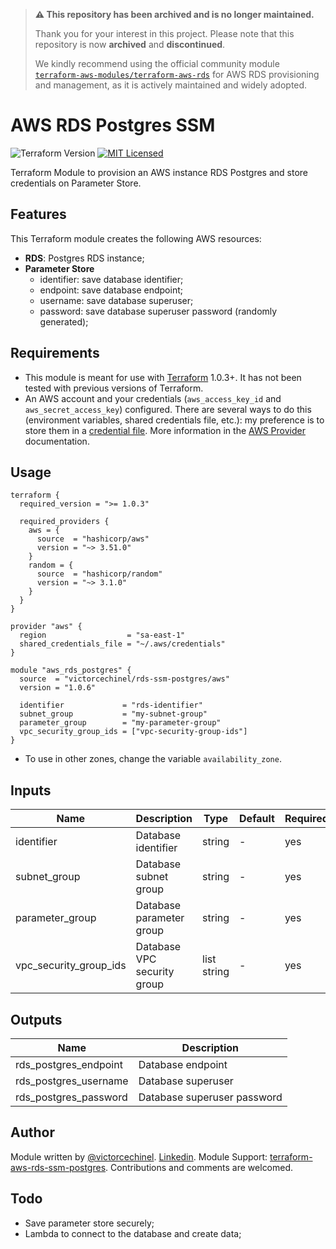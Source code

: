 > **⚠️ This repository has been archived and is no longer maintained.**
>
> Thank you for your interest in this project. Please note that this repository is now **archived** and **discontinued**.
>
> We kindly recommend using the official community module [`terraform-aws-modules/terraform-aws-rds`](https://github.com/terraform-aws-modules/terraform-aws-rds) for AWS RDS provisioning and management, as it is actively maintained and widely adopted.

# AWS RDS Postgres SSM

![Terraform Version](https://img.shields.io/badge/tf-%3E%3D1.0.3-blue.svg) [![MIT Licensed](https://img.shields.io/badge/license-MIT-green.svg)](https://tldrlegal.com/license/mit-license)

Terraform Module to provision an AWS instance RDS Postgres and store credentials on Parameter Store.

## Features

This Terraform module creates the following AWS resources:

* **RDS**: Postgres RDS instance;
* **Parameter Store**
  * identifier: save database identifier;
  * endpoint: save database endpoint;
  * username: save database superuser;
  * password: save database superuser password (randomly generated);

## Requirements

* This module is meant for use with [Terraform](https://www.terraform.io/downloads.html) 1.0.3+. It has not been tested with previous versions of Terraform.
* An AWS account and your credentials (`aws_access_key_id` and `aws_secret_access_key`) configured. There are several ways to do this (environment variables, shared credentials file, etc.): my preference is to store them in a [credential file](https://docs.aws.amazon.com/cli/latest/userguide/cli-configure-files.html). More information in the [AWS Provider](https://www.terraform.io/docs/providers/aws/index.html) documentation.

## Usage

```HCL
terraform {
  required_version = ">= 1.0.3"

  required_providers {
    aws = {
      source  = "hashicorp/aws"
      version = "~> 3.51.0"
    }
    random = {
      source  = "hashicorp/random"
      version = "~> 3.1.0"
    }
  }
}

provider "aws" {
  region                  = "sa-east-1"
  shared_credentials_file = "~/.aws/credentials"
}

module "aws_rds_postgres" {
  source  = "victorcechinel/rds-ssm-postgres/aws"
  version = "1.0.6"

  identifier             = "rds-identifier"
  subnet_group           = "my-subnet-group"
  parameter_group        = "my-parameter-group"
  vpc_security_group_ids = ["vpc-security-group-ids"]
}
```

* To use in other zones, change the variable `availability_zone`.


## Inputs

| Name                   | Description                 | Type        | Default | Required |
| ---------------------- | --------------------------- | ----------- | ------- | -------- |
| identifier             | Database identifier         | string      | -       | yes      |
| subnet_group           | Database subnet group       | string      | -       | yes      |
| parameter_group        | Database parameter group    | string      | -       | yes      |
| vpc_security_group_ids | Database VPC security group | list string | -       | yes      |

## Outputs

| Name                  | Description                 |
| --------------------- | --------------------------- |
| rds_postgres_endpoint | Database endpoint           |
| rds_postgres_username | Database superuser          |
| rds_postgres_password | Database superuser password |

## Author

Module written by [@victorcechinel](https://github.com/victorcechinel). 
[Linkedin](https://www.linkedin.com/in/victorcechinelr/). 
Module Support: [terraform-aws-rds-ssm-postgres](https://github.com/victorcechinel/terraform-aws-rds-ssm-postgres). 
Contributions and comments are welcomed.

## Todo

* Save parameter store securely;
* Lambda to connect to the database and create data;
